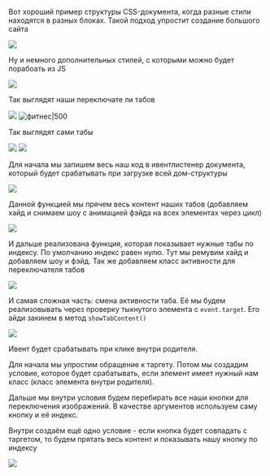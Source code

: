 
Вот хороший пример структуры CSS-документа, когда разные стили находятся в разных блоках. Такой подход упростит создание большого сайта

![](_png/447593c20a8dde6428bd338984a99be0.png)

Ну и немного дополнительных стилей, с которыми можно будет порабоать из JS

![](_png/b7bc5b041e41bdadfd00d6e360d091e7.png)

Так выглядят наши переключате ли табов

![](_png/79b03fde5e915d6b6f8a64a3c2118145.png)
![фитнес|500](_png/e6d7a861e5ebdade9f16f638da9b9fb4.png)

Так выглядят сами табы

![](_png/96f962a2ab4545c089a2af1298b74fdb.png)
![](_png/2096489cc476bb8f87dad75f34ac6c11.png)

Для начала мы запишем весь наш код в ивентлистенер документа, который будет срабатывать при загрузке всей дом-структуры

![](_png/7b2c414a75230884adb478d2a35be365.png)

Данной функцией мы прячем весь контент наших табов (добавляем хайд и снимаем шоу с анимацией фэйда на всех элементах через цикл)

![](_png/6ade37f4b62aa4eb3a6f3c3e23d19971.png)

И дальше реализована функция, которая показывает нужные табы по индексу. По умолчанию индекс равен нулю. Тут мы ремувим хайд и добавляем шоу и фэйд. Так же добавляем класс активности для переключателя табов

![](_png/0725a57f40d41ea00404ba0a5fefb136.png)

И самая сложная часть: смена активности таба. Её мы будем реализовывать через проверку тыкнутого элемента с `event.target`. Его айди закинем в метод `showTabContent()`

![](_png/07bfb1c9b4a0730bf54e83f46d0e236f.png)

Ивент будет срабатывать при клике внутри родителя.

Для начала мы упростим обращение к таргету. Потом мы создадим условие, которое будет срабатывать, если элемент имеет нужный нам класс (класс элемента внутри родителя).

Дальше мы внутри условия будем перебирать все наши кнопки для переключения изображений. В качестве аргументов используем саму кнопку и её индекс.

Внутри создаём ещё одно условие - если кнопка будет совпадать с таргетом, то будем прятать весь контент и показывать нашу кнопку по индексу

![](_png/3738cb1860400e2b3b2f065ac6157a95.png)